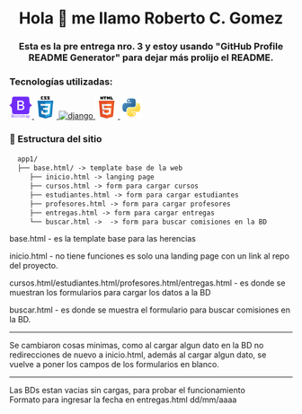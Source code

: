 <h1 align="center">Hola 👋 me llamo Roberto C. Gomez</h1>
<h3 align="center">Esta es la pre entrega nro. 3 y estoy usando "GitHub Profile README Generator" para dejar más prolijo el README.</h3>

<h3 align="left">Tecnologías utilizadas:</h3>
<p align="left"> <a href="https://getbootstrap.com" target="_blank" rel="noreferrer"> <img src="https://raw.githubusercontent.com/devicons/devicon/master/icons/bootstrap/bootstrap-plain-wordmark.svg" alt="bootstrap" width="40" height="40"/> </a> <a href="https://www.w3schools.com/css/" target="_blank" rel="noreferrer"> <img src="https://raw.githubusercontent.com/devicons/devicon/master/icons/css3/css3-original-wordmark.svg" alt="css3" width="40" height="40"/> </a> <a href="https://www.djangoproject.com/" target="_blank" rel="noreferrer"> <img src="https://cdn.worldvectorlogo.com/logos/django.svg" alt="django" width="40" height="40"/> </a> <a href="https://www.w3.org/html/" target="_blank" rel="noreferrer"> <img src="https://raw.githubusercontent.com/devicons/devicon/master/icons/html5/html5-original-wordmark.svg" alt="html5" width="40" height="40"/> </a> <a href="https://www.python.org" target="_blank" rel="noreferrer"> <img src="https://raw.githubusercontent.com/devicons/devicon/master/icons/python/python-original.svg" alt="python" width="40" height="40"/> </a> </p>



<h3 align="left">🔭 Estructura del sitio</h3>

      app1/
      ├── base.html/ -> template base de la web
         ├── inicio.html -> langing page
         ├── cursos.html -> form para cargar cursos
         ├── estudiantes.html -> form para cargar estudiantes
         ├── profesores.html -> form para cargar profesores
         ├── entregas.html -> form para cargar entregas
         └── buscar.html ->  -> form para buscar comisiones en la BD

<p align="left">

base.html - es la template base para las herencias

inicio.html - no tiene funciones es solo una landing page con un link al repo del proyecto.

cursos.html/estudiantes.html/profesores.html/entregas.html - es donde se muestran los formularios para cargar los datos a la BD

buscar.html - es donde se muestra el formulario para buscar comisiones en la BD.

---------------------------

Se cambiaron cosas minimas, como al cargar algun dato en la BD no redirecciones de nuevo a inicio.html, además al cargar algun dato, se vuelve a poner los campos de los formularios en blanco.

---------------------------

Las BDs estan vacias sin cargas, para probar el funcionamiento   
Formato para ingresar la fecha en entregas.html dd/mm/aaaa

</p>
